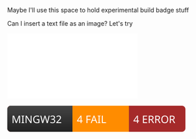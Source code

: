 Maybe I'll use this space to hold experimental build badge stuff

Can I insert a text file as an image? Let's try

![text blob](img.txt)

![svg test](badge.svg)
